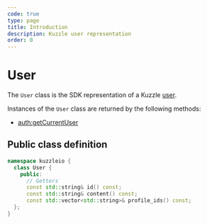 ```yaml
---
code: true
type: page
title: Introduction
description: Kuzzle user representation
order: 0
---
```


# User

The `User` class is the SDK representation of a Kuzzle [user](/core/1/guides/essentials/user-authentication/#creating-users-default).

Instances of the `User` class are returned by the following methods:

- [auth:getCurrentUser](/sdk/cpp/1/controllers/auth/)

## Public class definition

```cpp
namespace kuzzleio {
  class User {
    public:
      // Getters
      const std::string& id() const;
      const std::string& content() const;
      const std::vector<std::string>& profile_ids() const;
  };
}
```

